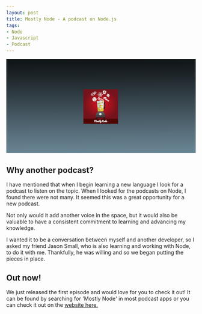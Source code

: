 ```yaml
---
layout: post
title: Mostly Node - A podcast on Node.js
tags:
- Node
- Javascript
- Podcast
---
```


![Mostly Node logo](./assets/images/mostly-node-podcast.png)

## Why another podcast?

I have mentioned that when I begin learning a new language I look for a podcast to listen on the topic. When I looked for the podcasts on Node, I found there were not many. It seemed this was a great opportunity for a new podcast. 

Not only would it add another voice in the space, but it would also be valuable to have a consistent commitment to learning and advancing my knowledge.

I wanted it to be a conversation between myself and another developer, so I asked my friend Jason Small, who is also learning and working with Node, to do it with me. Thankfully, he was willing and so we began putting the pieces in place. 

## Out now!

We just released the first episode and would love for you to check it out! It can be found by searching for 'Mostly Node' in most podcast apps or you can check it out on the [website here.](http://mostlynode.com)